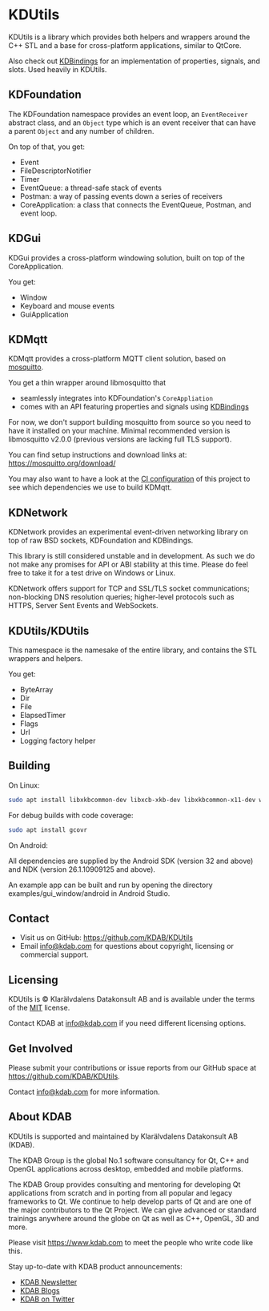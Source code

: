 # KDUtils

KDUtils is a library which provides both helpers and wrappers around the C++ STL
and a base for cross-platform applications, similar to QtCore.

Also check out [KDBindings](https://github.com/KDAB/KDBindings) for an
implementation of properties, signals, and slots. Used heavily in KDUtils.

## KDFoundation

The KDFoundation namespace provides an event loop, an `EventReceiver` abstract
class, and an `Object` type which is an event receiver that can have a parent
`Object` and any number of children.

On top of that, you get:

- Event
- FileDescriptorNotifier
- Timer
- EventQueue: a thread-safe stack of events
- Postman: a way of passing events down a series of receivers
- CoreApplication: a class that connects the EventQueue, Postman, and event loop.

## KDGui

KDGui provides a cross-platform windowing solution, built on top of the
CoreApplication.

You get:

- Window
- Keyboard and mouse events
- GuiApplication

## KDMqtt

KDMqtt provides a cross-platform MQTT client solution, based on [mosquitto](https://mosquitto.org/).

You get a thin wrapper around libmosquitto that

- seamlessly integrates into KDFoundation's `CoreAppliation`
- comes with an API featuring properties and signals using [KDBindings](https://github.com/KDAB/KDBindings)

For now, we don't support building mosquitto from source so you need to have it installed on your machine.
Minimal recommended version is libmosquitto v2.0.0 (previous versions are lacking full TLS support).

You can find setup instructions and download links at: <https://mosquitto.org/download/>

You may also want to have a look at the
[CI configuration](https://github.com/KDAB/KDUtils/blob/main/.github/workflows/build.yml)
of this project to see which dependencies we use to build KDMqtt.

## KDNetwork

KDNetwork provides an experimental event-driven networking library on top of raw BSD sockets,
KDFoundation and KDBindings.

This library is still considered unstable and in development. As such we do not make any promises
for API or ABI stability at this time. Please do feel free to take it for a test drive on Windows
or Linux.

KDNetwork offers support for TCP and SSL/TLS socket communications; non-blocking DNS resolution
queries; higher-level protocols such as HTTPS, Server Sent Events and WebSockets.

## KDUtils/KDUtils

This namespace is the namesake of the entire library, and contains the STL
wrappers and helpers.

You get:

- ByteArray
- Dir
- File
- ElapsedTimer
- Flags
- Url
- Logging factory helper

## Building

On Linux:

```bash
sudo apt install libxkbcommon-dev libxcb-xkb-dev libxkbcommon-x11-dev wayland-scanner++ wayland-protocols libwayland-dev libmosquitto-dev
```

For debug builds with code coverage:

```bash
sudo apt install gcovr
```

On Android:

All dependencies are supplied by the Android SDK (version 32 and above) and NDK
(version 26.1.10909125 and above).

An example app can be built and run by opening the directory examples/gui_window/android in
Android Studio.

## Contact

- Visit us on GitHub: <https://github.com/KDAB/KDUtils>
- Email <info@kdab.com> for questions about copyright, licensing or commercial support.

## Licensing

KDUtils is © Klarälvdalens Datakonsult AB and is available under the
terms of the [MIT](LICENSES/MIT.txt) license.

Contact KDAB at <info@kdab.com> if you need different licensing options.

## Get Involved

Please submit your contributions or issue reports from our GitHub space at
<https://github.com/KDAB/KDUtils>.

Contact <info@kdab.com> for more information.

## About KDAB

KDUtils is supported and maintained by Klarälvdalens Datakonsult AB (KDAB).

The KDAB Group is the global No.1 software consultancy for Qt, C++ and
OpenGL applications across desktop, embedded and mobile platforms.

The KDAB Group provides consulting and mentoring for developing Qt applications
from scratch and in porting from all popular and legacy frameworks to Qt.
We continue to help develop parts of Qt and are one of the major contributors
to the Qt Project. We can give advanced or standard trainings anywhere
around the globe on Qt as well as C++, OpenGL, 3D and more.

Please visit <https://www.kdab.com> to meet the people who write code like this.

Stay up-to-date with KDAB product announcements:

- [KDAB Newsletter](https://news.kdab.com)
- [KDAB Blogs](https://www.kdab.com/category/blogs)
- [KDAB on Twitter](https://twitter.com/KDABQt)
